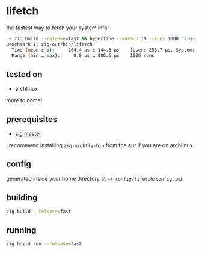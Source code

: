 # lifetch

the fastest way to fetch your system info!

```bash
 ~ zig build --release=fast && hyperfine --warmup 10 --runs 1000 'zig-out/bin/lifetch'
Benchmark 1: zig-out/bin/lifetch
  Time (mean ± σ):     264.4 µs ± 144.3 µs    [User: 253.7 µs, System: 492.1 µs]
  Range (min … max):     0.0 µs … 906.6 µs    1000 runs
```

## tested on

- archlinux

more to come!

## prerequisites

- [zig master](https://ziglang.org/)

i recommend installing `zig-nightly-bin` from the aur if you are on archlinux.

## config

generated inside your home directory at
`~/.config/lifetch/config.ini`

## building

```bash
zig build --release=fast
```

## running

```bash
zig build run --release=fast
```
